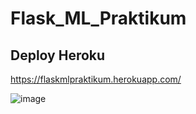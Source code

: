 # Flask_ML_Praktikum

## Deploy Heroku 

https://flaskmlpraktikum.herokuapp.com/

![image](https://user-images.githubusercontent.com/49096980/147848056-ada3d5ff-942b-48ba-a4a8-7c2a524b252e.png)

